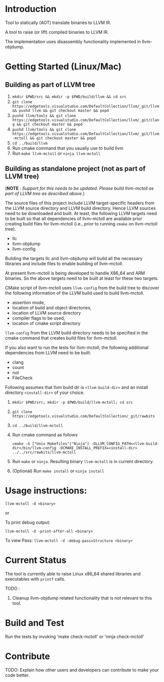 # Introduction
Tool to statically (AOT) translate binaries to LLVM IR.

A tool to raise (or lift) compiled binaries to LLVM IR.

The implementation uses disassembly functionality implemented in
llvm-objdump.

# Getting Started (Linux/Mac)
## Building as part of LLVM tree

1.  `mkdir $PWD/src && mkdir -p $PWD/build/llvm && cd src`
2.  `git clone https://edgetools.visualstudio.com/DefaultCollection/llvm/_git/llvm && pushd llvm && git checkout master && popd`
3.  `pushd llvm/tools && git clone https://edgetools.visualstudio.com/DefaultCollection/llvm/_git/clang && git checkout master && popd`
4.  `pushd llvm/tools && git clone https://edgetools.visualstudio.com/DefaultCollection/llvm/_git/llvm-mctoll && git checkout master && popd`
7.  `cd ../build/llvm`
7.  Run cmake command that you usually use to build llvm
8.  Run `make llvm-mctoll` or `ninja llvm-mctoll`

## Building as standalone project (not as part of LLVM tree)
(**NOTE** : _Support for this needs to be updated. Please build llvm-mctoll as part of LLVM tree as described above_.)

The source files of this project include LLVM target-specific headers
from the LLVM source directory and LLVM build directory. Hence LLVM
sources need to be downloaded and built. At least, the following LLVM
targets need to be built so that all dependencies of llvm-mctoll are
available prior creating build files for llvm-mctoll (i.e., prior to
running `cmake` on llvm-mctoll tree).

   * llc
   * llvm-objdump
   * llvm-config

Building the targets llc and llvm-objdump will build all the necessary
libraries and include files to enable building of llvm-mctoll.

At present llvm-mctoll is being developed to handle X86_64 and ARM
binaries. So the above targets need to be built at least for these two
targets.

CMake script of llvm-mctoll uses `llvm-config` from the build tree to
discover the following information of the LLVM build used to build
llvm-mctoll.

   * assertion mode,
   * location of build and object directories,
   * location of LLVM source directory
   * compiler flags to be used,
   * location of cmake script directory

`llvm-config` from the LLVM build directory needs to be specified in the
cmake command that creates build files for llvm-mctoll.

If you also want to run the tests for llvm-mctoll, the following
additional dependencies from LLVM need to be built:

   * clang
   * count
   * not
   * FileCheck

Following assumes that llvm build dir is `<llvm-build-dir>` and an
install directory `<install-dir>` of your choice.

1.  `mkdir $PWD/src; mkdir -p $PWD/build/llvm-mctoll; cd src`
2.  `git clone https://edgetools.visualstudio.com/DefaultCollection/_git/rawbits`
3.  `cd ../build/llvm-mctoll`
4.  Run cmake command as follows

    `cmake -G ["Unix Makefiles"|"Ninja"] -DLLVM_CONFIG_PATH=<llvm-build-dir>/bin/llvm-config -DCMAKE_INSTALL_PREFIX=<install-dir> ../../src/rawbits/llvm-mctoll`

5.  Run `make` or `ninja`. Resulting binary `llvm-mctoll` is in current directory.
6.   (Optional) Run `make install` or `ninja install`


# Usage instructions:

`llvm-mctoll -d <binary>`

or

To print debug output:

`llvm-mctoll -d -print-after-all <binary>`

To view Pass:
`llvm-mctoll -d -debug-pass=Structure <binary>`

# Current Status

The tool is currently able to raise Linux x86_64 shared libraries and executables with `printf` calls.

TODO :
1. Cleanup llvm-objdump related functionality that is not relevant to this tool.

# Build and Test

Run the tests by invoking 'make check-mctoll' or 'ninja check-mctoll'

# Contribute
TODO: Explain how other users and developers can contribute to make your code better.
